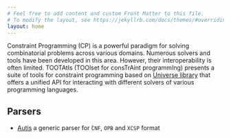 ```yaml
---
# Feel free to add content and custom Front Matter to this file.
# To modify the layout, see https://jekyllrb.com/docs/themes/#overriding-theme-defaults
layout: home
---
```



Constraint Programming (CP) is a powerful paradigm for solving combinatorial problems across various domains. 
Numerous solvers and tools have been developed in this area. 
However, their interoperability is often limited.
TOOTAtIs (TOOlset for consTrAint programmIng) presents a suite of tools for constraint programming based on [Universe
library](/universe) that offers a unified API for interacting with different solvers of various programming languages. 

## Parsers

- [Autis](/autis) a generic parser for ̀`CNF`, `OPB` and `XCSP` format 



